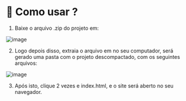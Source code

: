 # 🫎 Como usar ?

1. Baixe o arquivo .zip do projeto em:
   
![image](https://github.com/user-attachments/assets/d8d2a98e-a0c1-4eb2-9bc4-9345ba4c0b59)

2. Logo depois disso, extraia o arquivo em no seu computador, será gerado uma pasta com o projeto descompactado, com os seguintes arquivos:
   
![image](https://github.com/user-attachments/assets/ad4bfd6a-37d6-4bd4-9a97-5c8322ff9bcd)

3. Após isto, clique 2 vezes e index.html, e o site será aberto no seu navegador.
